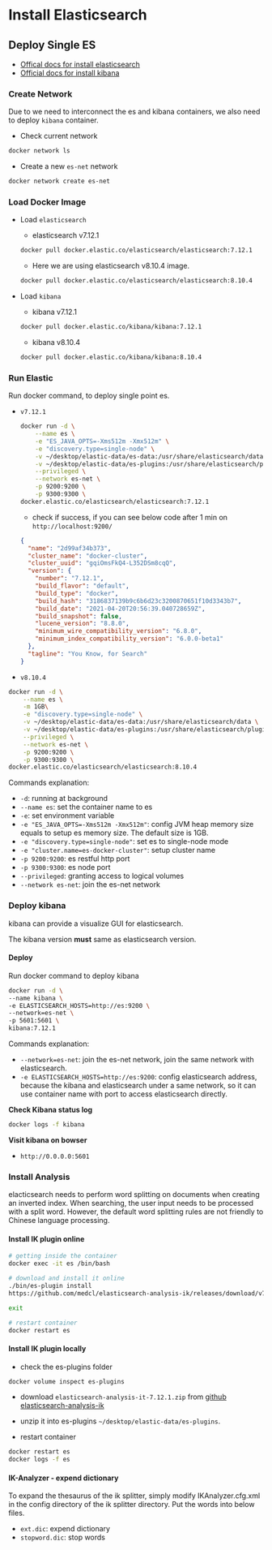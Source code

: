 # Install Elasticsearch

## Deploy Single ES

- [Offical docs for install elasticsearch](https://www.elastic.co/guide/en/elasticsearch/reference/current/docker.html)
- [Official docs for install kibana](https://www.elastic.co/guide/en/kibana/current/docker.html)

### Create Network

Due to we need to interconnect the es and kibana containers, we also need to deploy `kibana` container.

- Check current network

```sh
docker network ls
```

- Create a new `es-net` network

```sh
docker network create es-net
```

### Load Docker Image

- Load `elasticsearch`

  - elasticsearch v7.12.1

  ```sh
  docker pull docker.elastic.co/elasticsearch/elasticsearch:7.12.1
  ```

  - Here we are using elasticsearch v8.10.4 image.

  ```sh
  docker pull docker.elastic.co/elasticsearch/elasticsearch:8.10.4
  ```

- Load `kibana`

  - kibana v7.12.1

  ```sh
  docker pull docker.elastic.co/kibana/kibana:7.12.1
  ```

  - kibana v8.10.4

  ```sh
  docker pull docker.elastic.co/kibana/kibana:8.10.4
  ```

### Run Elastic

Run docker command, to deploy single point es.

- `v7.12.1`

  ```sh
  docker run -d \
      --name es \
      -e "ES_JAVA_OPTS=-Xms512m -Xmx512m" \
      -e "discovery.type=single-node" \
      -v ~/desktop/elastic-data/es-data:/usr/share/elasticsearch/data \
      -v ~/desktop/elastic-data/es-plugins:/usr/share/elasticsearch/plugins \
      --privileged \
      --network es-net \
      -p 9200:9200 \
      -p 9300:9300 \
  docker.elastic.co/elasticsearch/elasticsearch:7.12.1
  ```

  - check if success, if you can see below code after 1 min on `http://localhost:9200/`

  ```json
  {
    "name": "2d99af34b373",
    "cluster_name": "docker-cluster",
    "cluster_uuid": "gqiOmsFkQ4-L352DSm8cqQ",
    "version": {
      "number": "7.12.1",
      "build_flavor": "default",
      "build_type": "docker",
      "build_hash": "3186837139b9c6b6d23c3200870651f10d3343b7",
      "build_date": "2021-04-20T20:56:39.040728659Z",
      "build_snapshot": false,
      "lucene_version": "8.8.0",
      "minimum_wire_compatibility_version": "6.8.0",
      "minimum_index_compatibility_version": "6.0.0-beta1"
    },
    "tagline": "You Know, for Search"
  }
  ```

- `v8.10.4`

```sh
docker run -d \
    --name es \
    -m 1GB\
    -e "discovery.type=single-node" \
    -v ~/desktop/elastic-data/es-data:/usr/share/elasticsearch/data \
    -v ~/desktop/elastic-data/es-plugins:/usr/share/elasticsearch/plugins \
    --privileged \
    --network es-net \
    -p 9200:9200 \
    -p 9300:9300 \
docker.elastic.co/elasticsearch/elasticsearch:8.10.4
```

Commands explanation:

- `-d`: running at background
- `--name es`: set the container name to es
- `-e`: set environment variable
- `-e "ES_JAVA_OPTS=-Xms512m -Xmx512m"`: config JVM heap memory size equals to setup es memory size. The default size is 1GB.
- `-e "discovery.type=single-node"`: set es to single-node mode
- `-e "cluster.name=es-docker-cluster"`: setup cluster name
- `-p 9200:9200`: es restful http port
- `-p 9300:9300`: es node port
- `--privileged`: granting access to logical volumes
- `--network es-net`: join the es-net network

### Deploy kibana

kibana can provide a visualize GUI for elasticsearch.

The kibana version **must** same as elasticsearch version.

#### Deploy

Run docker command to deploy kibana

```sh
docker run -d \
--name kibana \
-e ELASTICSEARCH_HOSTS=http://es:9200 \
--network=es-net \
-p 5601:5601 \
kibana:7.12.1
```

Commands explanation:

- `--network=es-net`: join the es-net network, join the same network with elasticsearch.
- `-e ELASTICSEARCH_HOSTS=http://es:9200`: config elasticsearch address, because the kibana and elasticsearch under a same network, so it can use container name with port to access elasticsearch directly.

**Check Kibana status log**

```sh
docker logs -f kibana
```

**Visit kibana on bowser**

- `http://0.0.0.0:5601`

### Install Analysis

elacticsearch needs to perform word splitting on documents when creating an inverted index. When searching, the user input needs to be processed with a split word. However, the default word splitting rules are not friendly to Chinese language processing.

#### Install IK plugin online

```sh
# getting inside the container
docker exec -it es /bin/bash

# download and install it online
./bin/es-plugin install
https://github.com/medcl/elasticsearch-analysis-ik/releases/download/v7.12.1/elasticsearch-analysis-it-7.12.1.zip

exit

# restart container
docker restart es
```

#### Install IK plugin locally

- check the es-plugins folder

```sh
docker volume inspect es-plugins
```

- download `elasticsearch-analysis-it-7.12.1.zip` from [github elasticsearch-analysis-ik](elasticsearch-analysis-it-7.12.1.zip)

- unzip it into es-plugins `~/desktop/elastic-data/es-plugins`.

- restart container

```sh
docker restart es
docker logs -f es
```

#### IK-Analyzer - expend dictionary

To expand the thesaurus of the ik splitter, simply modify IKAnalyzer.cfg.xml in the config directory of the ik splitter directory. Put the words into below files.

- `ext.dic`: expend dictionary
- `stopword.dic`: stop words
